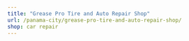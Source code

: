```yaml
---
title: "Grease Pro Tire and Auto Repair Shop"
url: /panama-city/grease-pro-tire-and-auto-repair-shop/
shop: car repair
---
```

